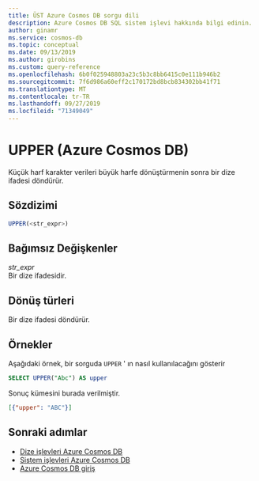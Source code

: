 ```yaml
---
title: ÜST Azure Cosmos DB sorgu dili
description: Azure Cosmos DB SQL sistem işlevi hakkında bilgi edinin.
author: ginamr
ms.service: cosmos-db
ms.topic: conceptual
ms.date: 09/13/2019
ms.author: girobins
ms.custom: query-reference
ms.openlocfilehash: 6b0f025948803a23c5b3c8bb6415c0e111b946b2
ms.sourcegitcommit: 7f6d986a60eff2c170172bd8bcb834302bb41f71
ms.translationtype: MT
ms.contentlocale: tr-TR
ms.lasthandoff: 09/27/2019
ms.locfileid: "71349049"
---
```

# <a name="upper-azure-cosmos-db"></a>UPPER (Azure Cosmos DB)
 Küçük harf karakter verileri büyük harfe dönüştürmenin sonra bir dize ifadesi döndürür.  
  
## <a name="syntax"></a>Sözdizimi
  
```sql
UPPER(<str_expr>)  
```  
  
## <a name="arguments"></a>Bağımsız Değişkenler
  
*str_expr*  
   Bir dize ifadesidir.  
  
## <a name="return-types"></a>Dönüş türleri
  
  Bir dize ifadesi döndürür.  
  
## <a name="examples"></a>Örnekler
  
  Aşağıdaki örnek, bir sorguda `UPPER` ' ın nasıl kullanılacağını gösterir  
  
```sql
SELECT UPPER("Abc") AS upper  
```  
  
 Sonuç kümesini burada verilmiştir.  
  
```json
[{"upper": "ABC"}]  
```

## <a name="next-steps"></a>Sonraki adımlar

- [Dize işlevleri Azure Cosmos DB](sql-query-string-functions.md)
- [Sistem işlevleri Azure Cosmos DB](sql-query-system-functions.md)
- [Azure Cosmos DB giriş](introduction.md)
